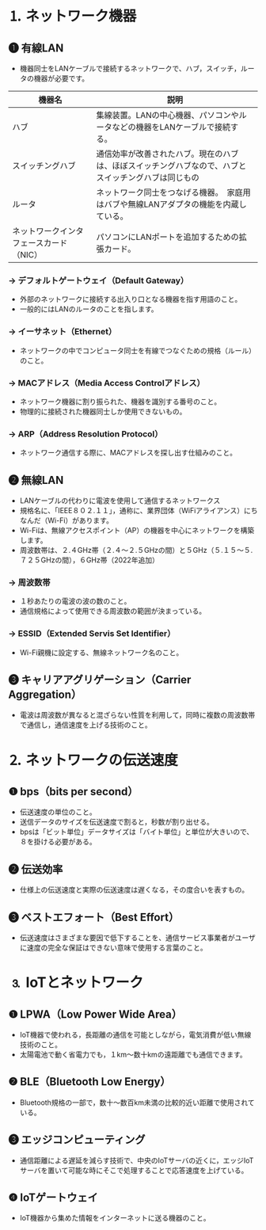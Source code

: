 # ⒈ ネットワーク機器

## ❶ 有線LAN
- 機器同士をLANケーブルで接続するネットワークで、ハブ，スイッチ，ルータの機器が必要です。

| 機器名 | 説明 |
| --- | --- |
| ハブ | 集線装置。LANの中心機器、パソコンやルータなどの機器をLANケーブルで接続する。 |
| スイッチングハブ | 通信効率が改善されたハブ。現在のハブは、ほぼスイッチングハブなので、ハブとスイッチングハブは同じもの |
| ルータ | ネットワーク同士をつなげる機器。　家庭用はバブや無線LANアダプタの機能を内蔵している。 |
| ネットワークインタフェースカード（NIC） | パソコンにLANポートを追加するための拡張カード。 |

### → デフォルトゲートウェイ（Default Gateway）
- 外部のネットワークに接続する出入り口となる機器を指す用語のこと。
- 一般的にはLANのルータのことを指します。

### → イーサネット（Ethernet）
- ネットワークの中でコンピュータ同士を有線でつなぐための規格（ルール）のこと。

### → MACアドレス（Media Access Controlアドレス）
- ネットワーク機器に割り振られた、機器を識別する番号のこと。
- 物理的に接続された機器同士しか使用できないもの。

### → ARP（Address Resolution Protocol）
- ネットワーク通信する際に、MACアドレスを探し出す仕組みのこと。

## ❷ 無線LAN
- LANケーブルの代わりに電波を使用して通信するネットワークス
- 規格名に、「IEEE８０２.１１」，通称に、業界団体（WiFiアライアンス）にちなんだ（Wi-Fi）があります。
- Wi-Fiは、無線アクセスポイント（AP）の機器を中心にネットワークを構築します。
- 周波数帯は、２.４GHz帯（２.４〜２.５GHzの間）と５GHz（５.１５〜５.７２５GHzの間），６GHz帯（2022年追加）

### → 周波数帯
- １秒あたりの電波の波の数のこと。
- 通信規格によって使用できる周波数の範囲が決まっている。

### → ESSID（Extended Servis Set Identifier）
- Wi-Fi親機に設定する、無線ネットワーク名のこと。

## ❸ キャリアアグリゲーション（Carrier Aggregation）
- 電波は周波数が異なると混ざらない性質を利用して，同時に複数の周波数帯で通信し，通信速度を上げる技術のこと。

# ⒉ ネットワークの伝送速度

## ❶ bps（bits per second）
- 伝送速度の単位のこと。
- 送信データのサイズを伝送速度で割ると，秒数が割り出せる。
- bpsは「ビット単位」データサイズは「バイト単位」と単位が大きいので、８を掛ける必要がある。

## ❷ 伝送効率
- 仕様上の伝送速度と実際の伝送速度は遅くなる，その度合いを表すもの。

## ❸ ベストエフォート（Best Effort）
- 伝送速度はさまざまな要因で低下することを、通信サービス事業者がユーザに速度の完全な保証はできない意味で使用する言葉のこと。

# ⒊ IoTとネットワーク

## ❶ LPWA（Low Power Wide Area）
- IoT機器で使われる，長距離の通信を可能としながら，電気消費が低い無線技術のこと。
- 太陽電池で動く省電力でも，１km〜数十kmの遠距離でも通信できます。

## ❷ BLE（Bluetooth Low Energy）
- Bluetooth規格の一部で，数十〜数百km未満の比較的近い距離で使用されている。

## ❸ エッジコンピューティング
- 通信距離による遅延を減らす技術で、中央のIoTサーバの近くに，エッジIoTサーバを置いて可能な時にそこで処理することで応答速度を上げている。

## ❹ IoTゲートウェイ
- IoT機器から集めた情報をインターネットに送る機器のこと。
